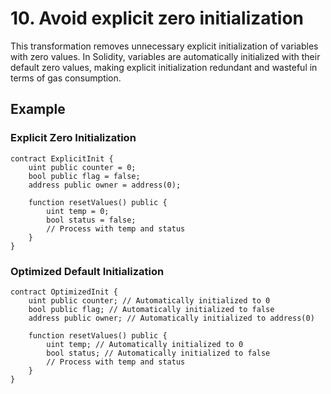 # 10. Avoid explicit zero initialization

This transformation removes unnecessary explicit initialization of variables with zero values. In Solidity, variables are automatically initialized with their default zero values, making explicit initialization redundant and wasteful in terms of gas consumption.

## Example

### Explicit Zero Initialization
```solidity
contract ExplicitInit {
    uint public counter = 0;
    bool public flag = false;
    address public owner = address(0);
    
    function resetValues() public {
        uint temp = 0;
        bool status = false;
        // Process with temp and status
    }
}
```
### Optimized Default Initialization

```solidity
contract OptimizedInit {
    uint public counter; // Automatically initialized to 0
    bool public flag; // Automatically initialized to false
    address public owner; // Automatically initialized to address(0)
    
    function resetValues() public {
        uint temp; // Automatically initialized to 0
        bool status; // Automatically initialized to false
        // Process with temp and status
    }
}
```
